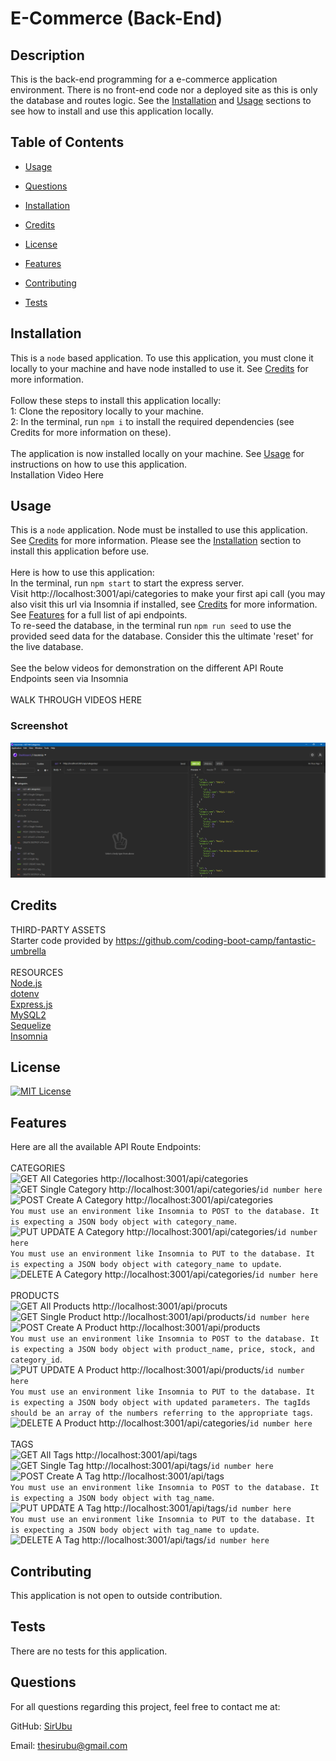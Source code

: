 
# E-Commerce (Back-End)
## Description
This is the back-end programming for a e-commerce application environment. There is no front-end code nor a deployed site as this is only the database and routes logic. See the [Installation](#installation) and [Usage](#usage) sections to see how to install and use this application locally. 

## Table of Contents
* [Usage](#usage)
* [Questions](#questions)

      
* [Installation](#installation)
        
* [Credits](#credits)
        
* [License](#license)
        
* [Features](#features)
        
* [Contributing](#contributing)
        
* [Tests](#tests)
        
    
  

## Installation
This is a `node` based application. To use this application, you must clone it locally to your machine and have node installed to use it. See [Credits](#credits) for more information. <br><br> Follow these steps to install this application locally: <br>1: Clone the repository locally to your machine.<br>2: In the terminal, run `npm i` to install the required dependencies (see Credits for more information on these). <br><br> The application is now installed locally on your machine. See [Usage](#usage) for instructions on how to use this application. <br> Installation Video Here
    
## Usage
This is a `node` application. Node must be installed to use this application. See [Credits](#credits) for more information. Please see the [Installation](#installation) section to install this application before use. <br><br>Here is how to use this application: <br> In the terminal, run `npm start` to start the express server. <br> Visit http://localhost:3001/api/categories to make your first api call (you may also visit this url via Insomnia if installed, see [Credits](#credits) for more information. <br> See [Features](#features) for a full list of api endpoints. <br> To re-seed the database, in the terminal run `npm run seed` to use the provided seed data for the database. Consider this the ultimate 'reset' for the live database. <br><br> See the below videos for demonstration on the different API Route Endpoints seen via Insomnia
<br><br>WALK THROUGH VIDEOS HERE

### Screenshot
![Project Screenshot](./assets/images/screenshot.PNG)


## Credits
THIRD-PARTY ASSETS<br>Starter code provided by https://github.com/coding-boot-camp/fantastic-umbrella <br><br> RESOURCES <br> [Node.js](https://nodejs.org/en/) <br> [dotenv](https://www.npmjs.com/package/dotenv) <br> [Express.js](https://expressjs.com/) <br> [MySQL2](https://www.npmjs.com/package/mysql2) <br> [Sequelize](https://www.npmjs.com/package/sequelize) <br> [Insomnia](https://insomnia.rest/)
    

## License
[![MIT License](https://img.shields.io/badge/License-MIT%20License-informational)](https://choosealicense.com/licenses/mit/)
    

## Features
Here are all the available API Route Endpoints:<br><br>CATEGORIES <br> ![GET All Categories](https://img.shields.io/badge/All%20Categories-GET-blueviolet) http://localhost:3001/api/categories <br> ![GET Single Category](https://img.shields.io/badge/Single%20Category-GET-blueviolet) http://localhost:3001/api/categories/`id number here` <br> ![POST Create A Category](https://img.shields.io/badge/Create%20A%20Category-POST-brightgreen) http://localhost:3001/api/categories <br>`You must use an environment like Insomnia to POST to the database. It is expecting a JSON body object with category_name`.  <br> ![PUT UPDATE A Category](https://img.shields.io/badge/Update%20A%20Category-PUT-orange) http://localhost:3001/api/categories/`id number here` <br>`You must use an environment like Insomnia to PUT to the database. It is expecting a JSON body object with category_name to update`.  <br> ![DELETE A Category](https://img.shields.io/badge/Delete%20A%20Category-DELETE-red) http://localhost:3001/api/categories/`id number here` <br><br>PRODUCTS <br> ![GET All Products](https://img.shields.io/badge/All%20Products-GET-blueviolet) http://localhost:3001/api/procuts <br> ![GET Single Product](https://img.shields.io/badge/Single%20Product-GET-blueviolet) http://localhost:3001/api/products/`id number here` <br> ![POST Create A Product](https://img.shields.io/badge/Create%20A%20Product-POST-brightgreen) http://localhost:3001/api/products <br>`You must use an environment like Insomnia to POST to the database. It is expecting a JSON body object with product_name, price, stock, and category_id`.  <br> ![PUT UPDATE A Product](https://img.shields.io/badge/Update%20A%20Product-PUT-orange) http://localhost:3001/api/products/`id number here` <br>`You must use an environment like Insomnia to PUT to the database. It is expecting a JSON body object with updated parameters. The tagIds should be an array of the numbers referring to the appropriate tags`.  <br> ![DELETE A Product](https://img.shields.io/badge/Delete%20A%20Product-DELETE-red) http://localhost:3001/api/categories/`id number here` <br><br>TAGS <br> ![GET All Tags](https://img.shields.io/badge/All%20Tags-GET-blueviolet) http://localhost:3001/api/tags <br> ![GET Single Tag](https://img.shields.io/badge/Single%20Tag-GET-blueviolet) http://localhost:3001/api/tags/`id number here` <br> ![POST Create A Tag](https://img.shields.io/badge/Create%20A%20Tag-POST-brightgreen) http://localhost:3001/api/tags <br>`You must use an environment like Insomnia to POST to the database. It is expecting a JSON body object with tag_name`.  <br> ![PUT UPDATE A Tag](https://img.shields.io/badge/Update%20A%20Tag-PUT-orange) http://localhost:3001/api/tags/`id number here` <br>`You must use an environment like Insomnia to PUT to the database. It is expecting a JSON body object with tag_name to update`.  <br> ![DELETE A Tag](https://img.shields.io/badge/Delete%20A%20Tag-DELETE-red) http://localhost:3001/api/tags/`id number here` 
    

## Contributing
This application is not open to outside contribution.


## Tests
There are no tests for this application.
    
## Questions
For all questions regarding this project, feel free to contact me at:

GitHub: [SirUbu](https://github.com/SirUbu)

Email: thesirubu@gmail.com
